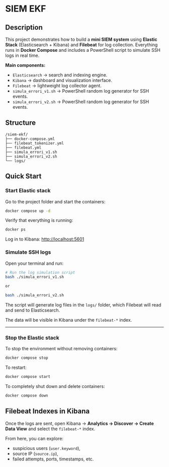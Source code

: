 # SIEM EKF

## Description

This project demonstrates how to build a **mini SIEM system** using **Elastic Stack** (Elasticsearch + Kibana) and **Filebeat** for log collection.
Everything runs in **Docker Compose** and includes a PowerShell script to simulate SSH logs in real time.

**Main components:**
- `Elasticsearch` → search and indexing engine.
- `Kibana` → dashboard and visualization interface.
- `Filebeat` → lightweight log collector agent.
- `simula_errori_v1.sh` → PowerShell random log generator for SSH events.
- `simula_errori_v2.sh` → PowerShell random log generator for SSH events.

## Structure
```
/siem-ekf/
├── docker-compose.yml
├── filebeat_tokenizer.yml
├── filebeat.yml
├── simula_errori_v1.sh
├── simula_errori_v2.sh
└── logs/
```

## Quick Start

### Start Elastic stack
Go to the project folder and start the containers:

```bash
docker compose up -d
```

Verify that everything is running:
```bash
docker ps
```

Log in to Kibana:
[http://localhost:5601](http://localhost:5601)



### Simulate SSH logs
Open your terminal and run:

```bash
# Run the log simulation script
bash ./simula_errori_v1.sh

or

bash ./simula_errori_v2.sh
```

The script will generate log files in the `logs/` folder, which Filebeat will read and send to Elasticsearch.

The data will be visible in Kibana under the `filebeat-*` index.

---

### Stop the Elastic stack
To stop the environment without removing containers:
```bash
docker compose stop
```

To restart:
```bash
docker compose start
```

To completely shut down and delete containers:
```bash
docker compose down
```

## Filebeat Indexes in Kibana

Once the logs are sent, open Kibana →
**Analytics → Discover → Create Data View**
and select the `filebeat-*` index.

From here, you can explore:
- suspicious users (`user.keyword`),
- source IP (`source.ip`),
- failed attempts, ports, timestamps, etc.